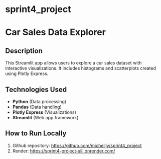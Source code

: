 # sprint4_project
# Car Sales Data Explorer

## Description
This Streamlit app allows users to explore a car sales dataset with interactive visualizations. It includes histograms and scatterplots created using Plotly Express.

## Technologies Used
- **Python** (Data processing)
- **Pandas** (Data handling)
- **Plotly Express** (Visualizations)
- **Streamlit** (Web app framework)

## How to Run Locally
1. Github repository: https://github.com/michelljy/sprint4_project
2. Render: https://sprint4-project-sili.onrender.com/
